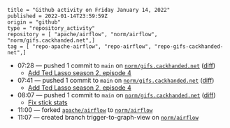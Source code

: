 ```
title = "Github activity on Friday January 14, 2022"
published = 2022-01-14T23:59:59Z
origin = "github"
type = "repository_activity"
repository = [ "apache/airflow", "norm/airflow", "norm/gifs.cackhanded.net",]
tag = [ "repo-apache-airflow", "repo-airflow", "repo-gifs-cackhanded-net",]
```

* 07:28 — pushed 1 commit to `main` on [`norm/gifs.cackhanded.net`](https://github.com/norm/gifs.cackhanded.net) ([diff](https://github.com/norm/gifs.cackhanded.net/compare/54d2d71d3c6a0de579ee528487fdae2111b7fa69..1bcb649e7d575299223a0a8ac4dc5d335f4e6ae0))
  * [Add Ted Lasso season 2, episode 4](https://github.com/norm/gifs.cackhanded.net/commit/1bcb649e7d575299223a0a8ac4dc5d335f4e6ae0)
* 07:41 — pushed 1 commit to `main` on [`norm/gifs.cackhanded.net`](https://github.com/norm/gifs.cackhanded.net) ([diff](https://github.com/norm/gifs.cackhanded.net/compare/1bcb649e7d575299223a0a8ac4dc5d335f4e6ae0..2f51bec382c6285f6d41a905128886de63fa72c6))
  * [Add Ted Lasso season 2, episode 4](https://github.com/norm/gifs.cackhanded.net/commit/2f51bec382c6285f6d41a905128886de63fa72c6)
* 08:07 — pushed 1 commit to `main` on [`norm/gifs.cackhanded.net`](https://github.com/norm/gifs.cackhanded.net) ([diff](https://github.com/norm/gifs.cackhanded.net/compare/2f51bec382c6285f6d41a905128886de63fa72c6..609ddbb4acb358ab1b5b6955f269d06c87a51061))
  * [Fix stick stats](https://github.com/norm/gifs.cackhanded.net/commit/609ddbb4acb358ab1b5b6955f269d06c87a51061)
* 11:00 — forked [`apache/airflow`](https://github.com/apache/airflow) to [`norm/airflow`](https://github.com/norm/airflow)
* 11:07 — created branch trigger-to-graph-view on [`norm/airflow`](https://github.com/norm/airflow)
